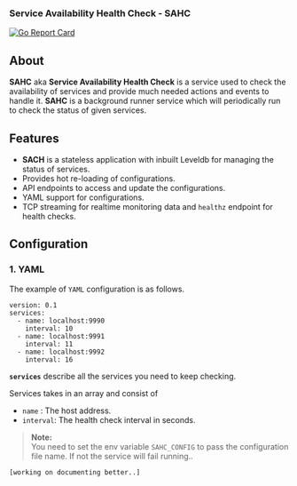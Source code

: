 ###  Service Availability Health Check -  SAHC

 [![Go Report Card](https://goreportcard.com/badge/github.com/sivsivsree/sahc)](https://goreportcard.com/report/github.com/sivsivsree/sahc)
 

 
 ## About
 
 
  **SAHC** aka **Service Availability Health Check** is a service used to check the availability of services and provide
  much needed actions and events to handle it. **SAHC** is a background runner service which will periodically run to check 
  the status of given services. 
  
  
 ## Features

  -  **SACH** is a stateless application with inbuilt Leveldb for managing the status of services.
  - Provides hot re-loading of configurations.
  - API endpoints to access and update the configurations.
  - YAML support for configurations.
  - TCP streaming for realtime monitoring data and ``healthz`` endpoint for health checks.
  


## Configuration 

### 1. YAML

The example of `YAML` configuration is as follows.  

```
version: 0.1
services:
  - name: localhost:9990
    interval: 10
  - name: localhost:9991
    interval: 11
  - name: localhost:9992
    interval: 16

```

**`services`** describe all the services you need to keep checking.<br>
    
   Services takes in an array and consist of <br>
    
-  `name` : The host address.
- `interval`:  The health check interval in seconds.



> **Note:** <br> 
>  You need to set the env variable `SAHC_CONFIG` to pass the configuration file name.
> If not the service will fail running..


``[working on documenting better..]``